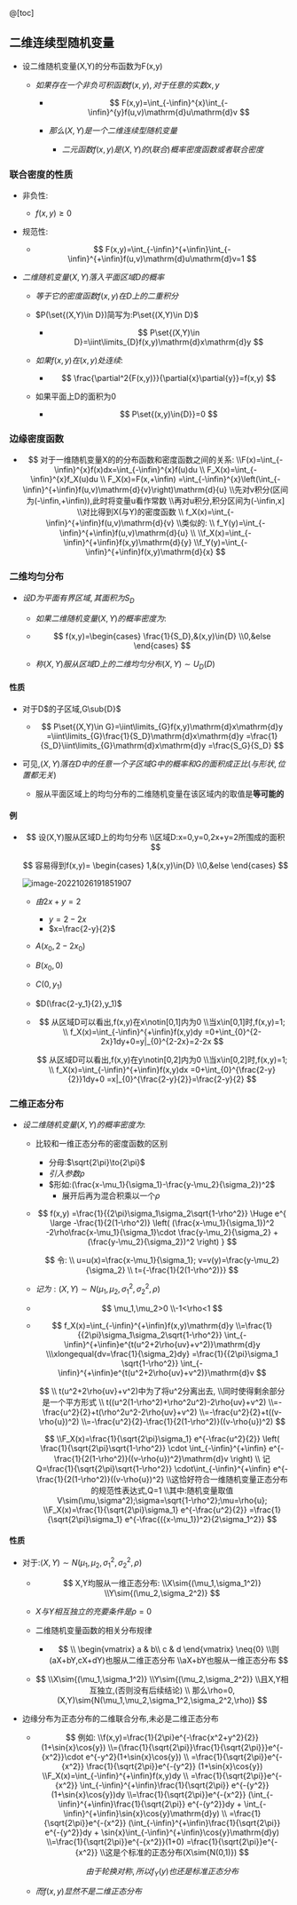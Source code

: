 @[toc]

## 二维连续型随机变量

- 设二维随机变量(X,Y)的分布函数为F(x,y)

  - $如果存在一个非负可积函数f(x,y),对于任意的实数x,y$

    - $$
      F(x,y)=\int_{-\infin}^{x}\int_{-\infin}^{y}f(u,v)\mathrm{d}u\mathrm{d}v
      $$

    - $那么(X,Y)是一个二维连续型随机变量$

      - $二元函数f(x,y)是(X,Y)的(联合)概率密度函数或者联合密度$

### 联合密度的性质

- 非负性:

  - $f(x,y)\geqslant 0$

- 规范性:

  - $$
    F(x,y)=\int_{-\infin}^{+\infin}\int_{-\infin}^{+\infin}f(u,v)\mathrm{d}u\mathrm{d}v=1
    $$

    



- $二维随机变量(X,Y)落入平面区域D的概率$

  - $等于它的密度函数f(x,y)在D上的二重积分$

  - $P(\set{(X,Y)\in D})简写为:P\set{(X,Y)\in D}$

    - $$
      P\set{(X,Y)\in D}=\iint\limits_{D}f(x,y)\mathrm{d}x\mathrm{d}y
      $$

      

  - $如果f(x,y)在(x,y)处连续:$

    - $$
      \frac{\partial^2{F(x,y)}}{\partial{x}\partial{y}}=f(x,y)
      $$

      

  - 如果平面上D的面积为0

    - $$
      P\set{(x,y)\in{D}}=0
      $$

      

### 边缘密度函数

- $$
  对于一维随机变量X的的分布函数和密度函数之间的关系:
  \\F(x)=\int_{-\infin}^{x}f(x)dx=\int_{-\infin}^{x}f(u)du
  \\
  F_X(x)=\int_{-\infin}^{x}f_X(u)du
  \\
  F_X(x)=F(x,+\infin)
  =\int_{-\infin}^{x}\left(\int_{-\infin}^{+\infin}f(u,v)\mathrm{d}{v}\right)\mathrm{d}{u}
  \\先对v积分(区间为(-\infin,+\infin)),此时将变量u看作常数
  \\再对u积分,积分区间为(-\infin,x]
  \\对比得到X(与Y)的密度函数
  \\
  f_X(x)=\int_{-\infin}^{+\infin}f(u,v)\mathrm{d}{v}
  \\类似的:
  \\
  f_Y(y)=\int_{-\infin}^{+\infin}f(u,v)\mathrm{d}{u}
  \\
  \\f_X(x)=\int_{-\infin}^{+\infin}f(x,y)\mathrm{d}{y}
  \\f_Y(y)=\int_{-\infin}^{+\infin}f(x,y)\mathrm{d}{x}
  $$

  

### 二维均匀分布

- $设D为平面有界区域,其面积为S_D$

  - $如果二维随机变量(X,Y)的概率密度为:$

  - $$
    f(x,y)=\begin{cases}
    \frac{1}{S_D},&(x,y)\in{D}
    \\0,&else
    \end{cases}
    $$

  - $称(X,Y)服从区域D上的二维均匀分布(X,Y)\sim{U_D(D)}$


#### 性质

- 对于D$的子区域,G\sub{D}$

  - $$
    P\set{(X,Y)\in G}=\iint\limits_{G}f(x,y)\mathrm{d}x\mathrm{d}y
    =\iint\limits_{G}\frac{1}{S_D}\mathrm{d}x\mathrm{d}y
    =\frac{1}{S_D}\iint\limits_{G}\mathrm{d}x\mathrm{d}y
    =\frac{S_G}{S_D}
    $$

    

- 可见,$(X,Y)落在D中的任意一个子区域G中的概率和G的面积成正比(与形状,位置都无关)$

  - 服从平面区域上的均匀分布的二维随机变量在该区域内的取值是**等可能的**

  

#### 例

- $$
  设(X,Y)服从区域D上的均匀分布
  \\区域D:x=0,y=0,2x+y=2所围成的面积
  $$

  
  $$
  容易得到f(x,y)=
  \begin{cases}
  1,&(x,y)\in{D}
  \\0,&else
  \end{cases}
  $$
  

  ![image-20221026191851907](https://img-blog.csdnimg.cn/img_convert/2b5c4da98e58895bcd955a0cc95e6cbe.png)

  - $由2x+y=2$
    - $y=2-2x$
    - $x=\frac{2-y}{2}$

  - $A(x_0,2-2x_0)$

  - $B(x_0,0)$

  - $C(0,y_1)$

  - $D(\frac{2-y_1}{2},y_1)$

  - $$
    从区域D可以看出,f(x,y)在x\notin[0,1]内为0
    \\当x\in[0,1]时,f(x,y)=1;
    \\
    f_X(x)=\int_{-\infin}^{+\infin}f(x,y)dy
    =0+\int_{0}^{2-2x}1dy+0=y|_{0}^{2-2x}=2-2x
    $$

    
    $$
    从区域D可以看出,f(x,y)在y\notin[0,2]内为0
    \\当x\in[0,2]时,f(x,y)=1;
    \\
    f_X(x)=\int_{-\infin}^{+\infin}f(x,y)dx
    =0+\int_{0}^{\frac{2-y}{2}}1dy+0
    =x|_{0}^{\frac{2-y}{2}}=\frac{2-y}{2}
    $$

### 二维正态分布

- $设二维随机变量(X,Y)的概率密度为:$

  - 比较和一维正态分布的密度函数的区别

    - 分母:$\sqrt{2\pi}\to{2\pi}$
    - $引入参数\rho$
    - $形如:(\frac{x-\mu_1}{\sigma_1}-\frac{y-\mu_2}{\sigma_2})^2$
      - 展开后再为混合积乘以一个$\rho$

  - $$
    f(x,y)
    =\frac{1}{{2\pi}\sigma_1\sigma_2\sqrt{1-\rho^2}}
    \Huge 
    e^{
    \large
    -\frac{1}{2(1-\rho^2)}
    \left(
    (\frac{x-\mu_1}{\sigma_1})^2
    -2\rho\frac{x-\mu_1}{\sigma_1}\cdot \frac{y-\mu_2}{\sigma_2}
    +(\frac{y-\mu_2}{\sigma_2})^2
    \right)
    }
    $$

    
    $$
    令:
    \\
    u=u(x)=\frac{x-\mu_1}{\sigma_1};
    v=v(y)=\frac{y-\mu_2}{\sigma_2}
    \\
    t={-\frac{1}{2(1-\rho^2)}}
    $$
    
  - $记为:(X,Y)\sim{N(\mu_1,\mu_2,\sigma_1^2,\sigma_2^2,\rho)}$
  
  - $$
    \mu_1,\mu_2>0
    \\-1<\rho<1
    $$
  
    
  
  - $$
    f_X(x)=\int_{-\infin}^{+\infin}f(x,y)\mathrm{d}y
    \\=\frac{1}{{2\pi}\sigma_1\sigma_2\sqrt{1-\rho^2}}
    \int_{-\infin}^{+\infin}e^{t(u^2+2\rho{uv}+v^2)}\mathrm{d}y
    \\\xlongequal{dv=\frac{1}{\sigma_2}dy}
    =\frac{1}{{2\pi}\sigma_1 \sqrt{1-\rho^2}}
    \int_{-\infin}^{+\infin}e^{t(u^2+2\rho{uv}+v^2)}\mathrm{d}v
    $$
  
    
    $$
    \\
    t(u^2+2\rho{uv}+v^2)中为了将u^2分离出去,
    \\同时使得剩余部分是一个平方形式
    \\
    t((u^2(1-\rho^2)+\rho^2u^2)-2\rho{uv}+v^2)
    \\=-\frac{u^2}{2}+t(\rho^2u^2-2\rho{uv}+v^2)
    \\=-\frac{u^2}{2}+t((v-\rho{u})^2)
    \\=-\frac{u^2}{2}-\frac{1}{2(1-\rho^2)}((v-\rho{u})^2)
    $$
  
    $$
    \\F_X(x)=\frac{1}{\sqrt{2\pi}\sigma_1}
    e^{-\frac{u^2}{2}}
    \left(
    	\frac{1}{\sqrt{2\pi}\sqrt{1-\rho^2}}
    	\cdot
    	\int_{-\infin}^{+\infin}
    	e^{-\frac{1}{2(1-\rho^2)}((v-\rho{u})^2}\mathrm{d}v
    \right)
    \\
    记Q=\frac{1}{\sqrt{2\pi}\sqrt{1-\rho^2}}
    	\cdot\int_{-\infin}^{+\infin}
    	e^{-\frac{1}{2(1-\rho^2)}((v-\rho{u})^2}
    \\这恰好符合一维随机变量正态分布的规范性表达式,Q=1
    \\其中:随机变量取值V\sim(\mu,\sigma^2);\sigma=\sqrt{1-\rho^2};\mu=\rho{u};
    \\F_X(x)=\frac{1}{\sqrt{2\pi}\sigma_1}
    e^{-\frac{u^2}{2}}
    =\frac{1}{\sqrt{2\pi}\sigma_1}
    e^{-\frac{({x-\mu_1})^2}{2\sigma_1^2}}
    $$
  

#### 性质

- 对于:$(X,Y)\sim{N(\mu_1,\mu_2,\sigma_1^2,\sigma_2^2,\rho)}$

  

  - $$
    X,Y均服从一维正态分布:
    \\X\sim{(\mu_1,\sigma_1^2)}
    \\Y\sim{(\mu_2,\sigma_2^2)}
    $$

  

  - $X与Y相互独立的充要条件是\rho=0$

  - 二维随机变量函数的相关分布规律

    - $$
      \\
      \begin{vmatrix}
       a & b\\
       c & d
      \end{vmatrix}
      \neq{0}
      \\则(aX+bY,cX+dY)也服从二维正态分布
      \\aX+bY也服从一维正态分布
      $$

      

  - $$
    \\X\sim{(\mu_1,\sigma_1^2)}
    \\Y\sim{(\mu_2,\sigma_2^2)}
    \\且X,Y相互独立,(否则没有后续结论)
    \\
    那么\rho=0,
    (X,Y)\sim{N(\mu_1,\mu_2,\sigma_1^2,\sigma_2^2,\rho)}
    $$

    

  

- 边缘分布为正态分布的二维联合分布,未必是二维正态分布

  - $$
    例如:
    \\f(x,y)=\frac{1}{2\pi}e^{-\frac{x^2+y^2}{2}}(1+\sin{x}\cos{y})
    \\={\frac{1}{\sqrt{2\pi}}\frac{1}{\sqrt{2\pi}}}e^{-{x^2}}\cdot e^{-y^2}(1+\sin{x}\cos{y})
    \\
    =\frac{1}{\sqrt{2\pi}}e^{-{x^2}}
    \frac{1}{\sqrt{2\pi}}e^{-{y^2}}
    (1+\sin{x}\cos{y})
    \\F_X(x)=\int_{-\infin}^{+\infin}f(x,y)dy
    \\
    =\frac{1}{\sqrt{2\pi}}e^{-{x^2}}
    \int_{-\infin}^{+\infin}\frac{1}{\sqrt{2\pi}}
    e^{-{y^2}}(1+\sin{x}\cos{y})dy
    \\=\frac{1}{\sqrt{2\pi}}e^{-{x^2}}
    (\int_{-\infin}^{+\infin}\frac{1}{\sqrt{2\pi}}
    e^{-{y^2}}dy
    +
    \int_{-\infin}^{+\infin}\sin{x}\cos{y}\mathrm{d}y)
    \\
    =\frac{1}{\sqrt{2\pi}}e^{-{x^2}}
    (\int_{-\infin}^{+\infin}\frac{1}{\sqrt{2\pi}}
    e^{-{y^2}}dy
    +
    \sin{x}\int_{-\infin}^{+\infin}\cos{y}\mathrm{d}y)
    \\=\frac{1}{\sqrt{2\pi}}e^{-{x^2}}(1+0)
    =\frac{1}{\sqrt{2\pi}}e^{-{x^2}}
    \\这是个标准的正态分布(X\sim{N(0,1)})
    $$


    $$
    由于轮换对称,所以f_Y(y)也还是标准正态分布
    $$

  - $而f(x,y)显然不是二维正态分布$

  

  
